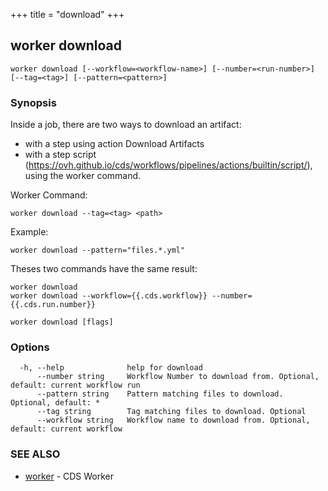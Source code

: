 +++
title = "download"
+++
## worker download

`worker download [--workflow=<workflow-name>] [--number=<run-number>] [--tag=<tag>] [--pattern=<pattern>]`

### Synopsis


Inside a job, there are two ways to download an artifact:

* with a step using action Download Artifacts
* with a step script (https://ovh.github.io/cds/workflows/pipelines/actions/builtin/script/), using the worker command.

Worker Command:

	worker download --tag=<tag> <path>

Example:

	worker download --pattern="files.*.yml"

Theses two commands have the same result:

	worker download
	worker download --workflow={{.cds.workflow}} --number={{.cds.run.number}}

		

```
worker download [flags]
```

### Options

```
  -h, --help              help for download
      --number string     Workflow Number to download from. Optional, default: current workflow run
      --pattern string    Pattern matching files to download. Optional, default: *
      --tag string        Tag matching files to download. Optional
      --workflow string   Workflow name to download from. Optional, default: current workflow
```

### SEE ALSO

* [worker](/cli/worker/worker/)	 - CDS Worker

